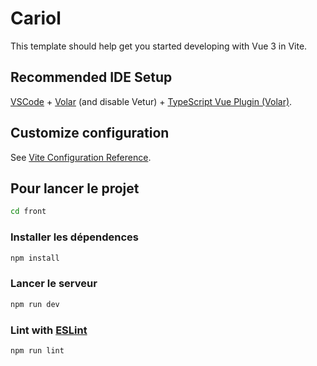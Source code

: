 # Cariol

This template should help get you started developing with Vue 3 in Vite.

## Recommended IDE Setup

[VSCode](https://code.visualstudio.com/) + [Volar](https://marketplace.visualstudio.com/items?itemName=Vue.volar) (and disable Vetur) + [TypeScript Vue Plugin (Volar)](https://marketplace.visualstudio.com/items?itemName=Vue.vscode-typescript-vue-plugin).

## Customize configuration

See [Vite Configuration Reference](https://vitejs.dev/config/).

## Pour lancer le projet

```sh
cd front
```

### Installer les dépendences

```sh
npm install
```

### Lancer le serveur

```sh
npm run dev
```

### Lint with [ESLint](https://eslint.org/)

```sh
npm run lint
```
